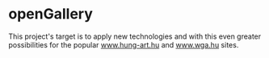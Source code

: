openGallery
===========

This project's target is to apply new technologies and with this even greater possibilities for the popular www.hung-art.hu and www.wga.hu sites.